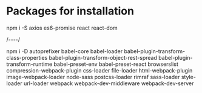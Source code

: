 # Packages for installation

npm i -S axios es6-promise react react-dom

/----/

npm i -D autoprefixer babel-core babel-loader babel-plugin-transform-class-properties babel-plugin-transform-object-rest-spread 
babel-plugin-transform-runtime babel-preset-env babel-preset-react browserslist compression-webpack-plugin css-loader 
file-loader html-webpack-plugin image-webpack-loader node-sass postcss-loader rimraf sass-loader style-loader url-loader 
webpack webpack-dev-middleware webpack-dev-server